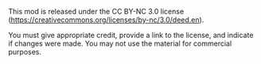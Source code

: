 
This mod is released under the CC BY-NC 3.0 license (https://creativecommons.org/licenses/by-nc/3.0/deed.en).

You must give appropriate credit, provide a link to the license, and indicate if changes were made.
You may not use the material for commercial purposes.
